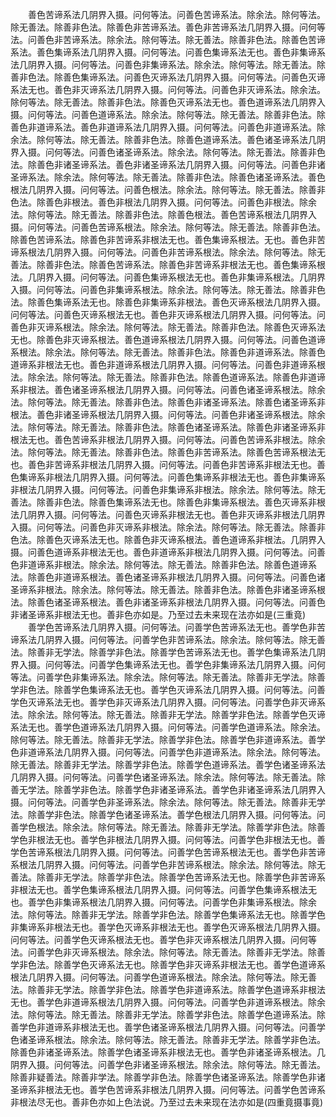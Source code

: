 <!-- { "loadSidebar": true } -->
　　善色苦谛系法几阴界入摄。问何等法。问善色苦谛系法。除余法。除何等法。除无善法。除善非色法。除善色非苦谛系法。善色非苦谛系法几阴界入摄。问何等法。问善色非苦谛系法。除余法。除何等法。除无善法。除善非色法。除善色苦谛系法。善色集谛系法几阴界入摄。问何等法。问善色集谛系法无也。善色非集谛系法几阴界入摄。问何等法。问善色非集谛系法。除余法。除何等法。除无善法。除善非色法。除善色集谛系法。问善色灭谛系法几阴界入摄。问何等法。问善色灭谛系法无也。善色非灭谛系法几阴界入摄。问何等法。问善色非灭谛系法。除余法。除何等法。除无善法。除善非色法。除善色灭谛系法无也。善色道谛系法几阴界入摄。问何等法。问善色道谛系法。除余法。除何等法。除无善法。除善非色法。除善色非道谛系法。善色非道谛系法几阴界入摄。问何等法。问善色非道谛系法。除余法。除何等法。除无善法。除善非色法。除善色道谛系法。善色诸圣谛系法几阴界入摄。问何等法。问善色诸圣谛系法。除余法。除何等法。除无善法。除善非色法。除善色非诸圣谛系法。善色非诸圣谛系法几阴界入摄。问何等法。问善色非诸圣谛系法。除余法。除何等法。除无善法。除善非色法。除善色诸圣谛系法。善色根法几阴界入摄。问何等法。问善色根法。除余法。除何等法。除无善法。除善非色法。除善色非根法。善色非根法几阴界入摄。问何等法。问善色非根法。除余法。除何等法。除无善法。除善非色法。除善色根法。善色苦谛系根法几阴界入摄。问何等法。问善色苦谛系根法。除余法。除何等法。除无善法。除善非色法。除善色苦谛系法。除善色非苦谛系非根法无也。善色集谛系根法。无也。善色非苦谛系根法几阴界入摄。问何等法。问善色非苦谛系根法。除余法。除何等法。除无善法。除善非色法。除善色苦谛系法。除善色非苦谛系非根法无也。善色集谛系根法。几阴界入摄。问何等法。问善色集谛系根法无也。善色非集谛系根法。几阴界入摄。问何等法。问善色非集谛系根法。除余法。除何等法。除无善法。除善非色法。除善色集谛系法无也。除善色非集谛系非根法。善色灭谛系根法几阴界入摄。问何等法。问善色灭谛系根法无也。善色非灭谛系根法几阴界入摄。问何等法。问善色非灭谛系根法。除余法。除何等法。除无善法。除善非色法。除善色灭谛系法无也。除善色非灭谛系根法。善色道谛系根法几阴界入摄。问何等法。问善色道谛系根法。除余法。除何等法。除无善法。除善非色法。除善色非道谛系法。除善色道谛系非根法无也。善色非道谛系根法几阴界入摄。问何等法。问善色非道谛系根法。除余法。除何等法。除无善法。除善非色法。除善色道谛系法。除善色非道谛系非根法。善色诸圣谛系根法几阴界入摄。问何等法。问善色诸圣谛系根法。除余法。除何等法。除无善法。除善非色法。除善色非诸圣谛系法。除善色诸圣谛系非根法。善色非诸圣谛系根法几阴界入摄。问何等法。问善色非诸圣谛系根法。除余法。除何等法。除无善法。除善非色法。除善色诸圣谛系法。除善色非诸圣谛系非根法无也。善色苦谛系非根法几阴界入摄。问何等法。问善色苦谛系非根法。除余法。除何等法。除无善法。除善非色法。除善色非苦谛系法。除善色苦谛系根法无也。善色非苦谛系非根法几阴界入摄。问何等法。问善色非苦谛系非根法无也。善色集谛系非根法几阴界入摄。问何等法。问善色集谛系非根法无也。善色非集谛系非根法几阴界入摄。问何等法。问善色非集谛系非根法。除余法。除何等法。除无善法。除善非色法。除善色集谛系法无也。除善色非集谛系根法。善色灭谛系非根法几阴界入摄。问何等法。问善色灭谛系非根法无也。善色非灭谛系非根法几阴界入摄。问何等法。问善色非灭谛系非根法。除余法。除何等法。除无善法。除善非色法。除善色灭谛系法无也。除善色非灭谛系根法。善色道谛系非根法。几阴界入摄。问善色道谛系非根法无也。善色非道谛系非根法几阴界入摄。问何等法。问善色非道谛系非根法。除余法。除何等法。除无善法。除善非色法。除善色道谛系法。除善色非道谛系根法。善色诸圣谛系非根法几阴界入摄。问何等法。问善色诸圣谛系非根法。除余法。除何等法。除无善法。除善非色法。除善色非诸圣谛系根法。除善色诸圣谛系根法。善色非诸圣谛系非根法几阴界入摄。问何等法。问善色非诸圣谛系非根法无也。善非色亦如是。乃至过去未来现在法亦如是(三重竟)
　　善学色苦谛系法几阴界入摄。问何等法。问善学色苦谛系法无也。善学色非苦谛系法几阴界入摄。问何等法。问善学色非苦谛系法。除余法。除何等法。除无善法。除善非无学法。除善学非色法。除善学色苦谛系法无也。善学色集谛系法几阴界入摄。问何等法。问善学色集谛系法无也。善学色非集谛系法几阴界入摄。问何等法。问善学色非集谛系法。除余法。除何等法。除无善法。除善非无学法。除善学非色法。除善学色集谛系法无也。善学色灭谛系法几阴界入摄。问何等法。问善学色灭谛系法无也。善学色非灭谛系法几阴界入摄。问何等法。问善学色非灭谛系法。除余法。除何等法。除无善法。除善非无学法。除善学非色法。除善学色灭谛系法无也。善学色道谛系法几阴界入摄。问何等法。问善学色道谛系法。除余法。除何等法。除无善法。除善非无学法。除善学非色法。除善学色非道谛系法。善学色非道谛系法几阴界入摄。问何等法。问善学色非道谛系法。除余法。除何等法。除无善法。除善非无学法。除善学非色法。除善学色道谛系法。善学色诸圣谛系法几阴界入摄。问何等法。问善学色诸圣谛系法。除余法。除何等法。除无善法。除善无学法。除善学非色法。除善学色非诸圣谛系法。善学色非诸圣谛系法几阴界入摄。问何等法。问善学色非圣谛系法。除余法。除何等法。除无善法。除善非无学法。除善学非色法。除善学色诸圣谛系法。善学色根法几阴界入摄。问何等法。问善学色根法。除余法。除何等法。除无善法。除善非无学法。除善学非色法。除善学色非根法无也。善学色非根法几阴界入摄。问何等法。问善学色非根法无也。善学色苦谛系根法几阴界入摄。问何等法。问善学色苦谛系根法无也。善学色非苦谛系根法几阴界入摄。问何等法。问善学色非苦谛系根法。除余法。除何等法。除无善法。除善非无学法。除善学非色法。除善学色苦谛系法无也。除善学色非苦谛系非根法无也。善学色集谛系根法几阴界入摄。问何等法。问善学色集谛系根法无也。善学色非集谛系根法几阴界入摄。问何等法。问善学色非集谛系根法。除余法。除何等法。除善非无学法。除善学非色法。除善学色集谛系法无也。除善学色非集谛系非根法无也。善学色灭谛系非根法无也。善学色灭谛系根法几阴界入摄。问何等法。问善学色灭谛系根法无也。善学色非灭谛系根法几阴界入摄。问何等法。问善学色非灭谛系根法。除余法。除何等法。除无善法。除善非无学法。除善学非色法。除善学色灭谛系法无也。除善学色非灭谛系非根法无也。善学色道谛系根法几阴界入摄。问何等法。问善学色道谛系根法。除余法。除何等法。除无善法。除善非无学法。除善学非色法。除善学色非道谛系法。除善学色道谛系非根法无也。善学色非道谛系根法几阴界入摄。问何等法。问善学色非道谛系根法。除余法。除何等法。除无善法。除善非无学法。除善学非色法。除善学色道谛系法。除善学色非道谛系非根法无也。善学色诸圣谛系根法几阴界入摄。问何等法。问善学色诸圣谛系根法。除余法。除何等法。除无善法。除善非无学法。除善学非色法。除善色非诸圣谛系法。除善学色诸圣谛系非根法无也。善学色非诸圣谛系根法。几阴界入摄。问何等法。问善学色非诸圣谛系根法。除余法。除何等法。除无善法。除善非疑善法。除善非学法。除善学非色法。除善学色诸圣谛系法。除善学色非诸圣谛系非根法无也。善学色苦谛系非根法几阴界入摄。问何等法。问善学色苦谛系非根法尽无也。善非色亦如上色法说。乃至过去未来现在法亦如是(四重竟摄事竟)
